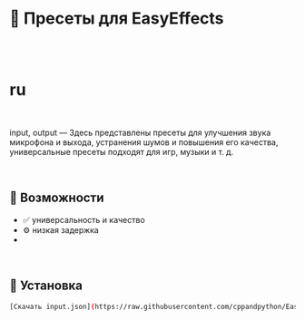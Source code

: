 # 🌟 Пресеты для EasyEffects

<br><br>
 
# ru

<br>

input, output — Здесь представлены пресеты для улучшения звука микрофона и выхода, устранения шумов и повышения его качества, универсальные пресеты подходят для игр, музыки и т. д.

<br>

## 🚀 Возможности

- ✅ универсальность и качество
- ⚙️ низкая задержка
- 
<br>

## 🧰 Установка

```bash
[Скачать input.json](https://raw.githubusercontent.com/cppandpython/EasyEffects/e203fc565efef529270113eb89cb27248349c562/input.json)
```
